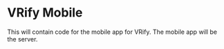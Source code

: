 # VRify Mobile
This will contain code for the mobile app for VRify. The mobile app will be the server.
